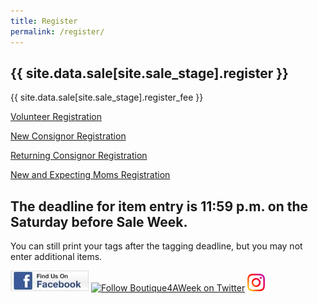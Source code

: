 ```yaml
---
title: Register
permalink: /register/
---
```


## {{ site.data.sale[site.sale_stage].register }}

{{ site.data.sale[site.sale_stage].register_fee }}

[Volunteer Registration](https://www.mysalemanager.net/wrk_start.aspx?partnercode=BFAW)

[New Consignor Registration](https://www.mysalemanager.net/reg_start.aspx?partnercode=BFAW&type=new)

[Returning Consignor Registration](https://www.mysalemanager.net/reg_start.aspx?partnercode=BFAW)

[New and Expecting Moms Registration](https://www.mysalemanager.net/mom_start.aspx?partnercode=BFAW)

## The deadline for item entry is 11:59 p.m. on the Saturday before Sale Week.

You can still print your tags after the tagging deadline, but you may not enter additional items.

[![Boutique For A Week Facebook Page](/img/FacebookBadge_SM.jpg)](https://www.facebook.com/BoutiqueForAWeek?ref=br_tf "Visit Our Facebook Page") [![Follow Boutique4AWeek on Twitter](https://twitter-badges.s3.amazonaws.com/follow_us-c.png)](https://twitter.com/Boutique4AWeek) [![Instagram](/img/instagram.png)](https://www.instagram.com/boutiqueforaweek/?ref=badge)
